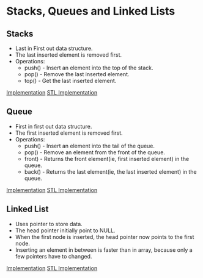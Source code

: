 # Stacks, Queues and Linked Lists

## Stacks

- Last in First out data structure.
- The last inserted element is removed first.
- Operations:
  - push() - Insert an element into the top of the stack.
  - pop() - Remove the last inserted element.
  - top() - Get the last inserted element.

[Implementation]()
[STL Implementation]()

## Queue

- First in first out data structure.
- The first inserted element is removed first.
- Operations:
  - push() - Insert an element into the tail of the queue.
  - pop() - Remove an element from the front of the queue.
  - front) - Returns the front element(ie, first inserted element) in the queue.
  - back() - Returns the last element(ie, the last inserted element) in the queue.
  
[Implementation]()
[STL Implementation]()

## Linked List

- Uses pointer to store data.
- The head pointer initially point to NULL.
- When the first node is inserted, the head pointer now points to the first node.
- Inserting an element in between is faster than in array, because only a few pointers have to changed.

[Implementation]()
[STL Implementation]()

